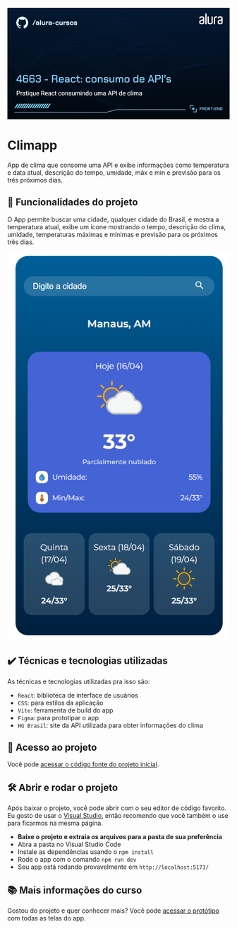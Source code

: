 
![Descricao da sua imagem](thumb-4663.png)

# Climapp

App de clima que consome uma API e exibe informações como temperatura e data atual, descrição do tempo, umidade, máx e min e previsão para os três próximos dias.

## 🔨 Funcionalidades do projeto

O App permite buscar uma cidade, qualquer cidade do Brasil, e mostra a temperatura atual, exibe um ícone mostrando o tempo, descrição do clima, umidade, temperaturas máximas e mínimas e previsão para os próximos três dias. 

![](img4.png)

## ✔️ Técnicas e tecnologias utilizadas

As técnicas e tecnologias utilizadas pra isso são:

- `React`: biblioteca de interface de usuários
- `CSS`: para estilos da aplicação
- `Vite`: ferramenta de build do app
- `Figma`: para prototipar o app
- `HG Brasil`: site da API utilizada para obter informações do clima

## 📁 Acesso ao projeto

Você pode [acessar o código fonte do projeto inicial](https://github.com/NeiltonSeguins/4663-praticando-react-apis).

## 🛠️ Abrir e rodar o projeto

Após baixar o projeto, você pode abrir com o seu editor de código favorito. Eu gosto de usar o [Visual Studio](https://code.visualstudio.com/), então recomendo que você também o use para ficarmos na mesma página. 

- **Baixe o projeto e extraia os arquivos para a pasta de sua preferência** 
- Abra a pasta no Visual Studio Code
- Instale as dependências usando o `npm install`
- Rode o app com o comando `npm run dev`
- Seu app está rodando provavelmente em `http://localhost:5173/`


## 📚 Mais informações do curso

Gostou do projeto e quer conhecer mais? Você pode [acessar o protótipo](https://www.figma.com/community/file/1491129858344649743) com todas as telas do app. 

